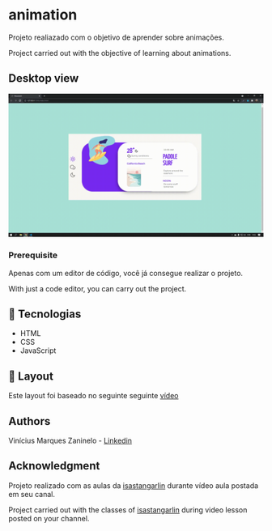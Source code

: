 # animation<br />
Projeto realiazado com o objetivo de aprender sobre animações. 


Project carried out with the objective of learning about animations.

## Desktop view

![enter image description here](https://github.com/viniciusmarquezaninelo/animation/blob/main/github.gif?raw=true)

### Prerequisite 
Apenas com um editor de código, você já consegue realizar o projeto.


With just a code editor, you can carry out the project.

## 🚀 Tecnologias
- HTML
- CSS
- JavaScript

## 🔖 Layout 
 Este layout foi baseado no seguinte seguinte [vídeo](https://www.instagram.com/p/CCZZT5TAju9/?igshid=jomxigh7d7p6)
 
 ## Authors 
Vinícius Marques Zaninelo - [Linkedin](https://www.linkedin.com/in/vin%C3%ADciuszaninelo/)

## Acknowledgment
Projeto realizado com as aulas da [isastangarlin](https://www.youtube.com/channel/UCRhKK6VrISnIWPJjYxBPKnA/featured) durante vídeo aula postada em seu canal.

Project carried out with the classes of [isastangarlin](https://www.youtube.com/channel/UCRhKK6VrISnIWPJjYxBPKnA/featured) during video lesson posted on your channel.
